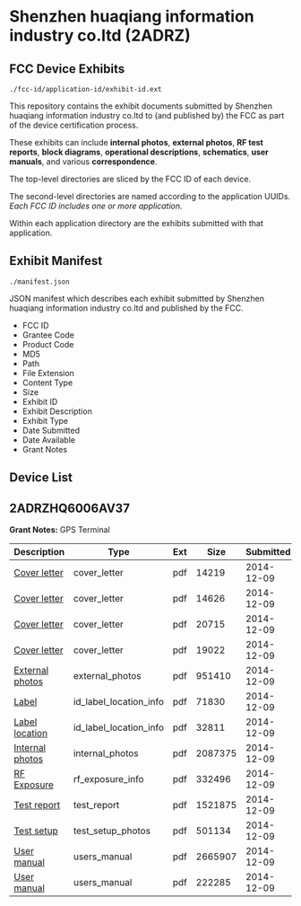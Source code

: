 # Shenzhen huaqiang information industry co.ltd (2ADRZ)
## FCC Device Exhibits

```
./fcc-id/application-id/exhibit-id.ext
```

This repository contains the exhibit documents submitted by Shenzhen huaqiang information industry co.ltd to (and published by) the FCC as part of the device certification process.

These exhibits can include **internal photos**, **external photos**, **RF test reports**, **block diagrams**, **operational descriptions**, **schematics**, **user manuals**, and various **correspondence**.

The top-level directories are sliced by the FCC ID of each device.

The second-level directories are named according to the application UUIDs. *Each FCC ID includes one or more application.*

Within each application directory are the exhibits submitted with that application. 

## Exhibit Manifest

```
./manifest.json
```

JSON manifest which describes each exhibit submitted by Shenzhen huaqiang information industry co.ltd and published by the FCC.

- FCC ID
- Grantee Code
- Product Code
- MD5
- Path
- File Extension
- Content Type
- Size
- Exhibit ID
- Exhibit Description
- Exhibit Type
- Date Submitted
- Date Available
- Grant Notes

## Device List
## 2ADRZHQ6006AV37
**Grant Notes:** GPS Terminal

| Description | Type | Ext | Size | Submitted | Available |
| ----------- | ---- | --- | ---- | --------- | --------- |
| [Cover letter](2ADRZHQ6006AV37/0544d6e9b14955d020f3e856f9fcae16/2467693.pdf) | cover_letter | pdf | 14219 | 2014-12-09 | 2014-12-09 |
| [Cover letter](2ADRZHQ6006AV37/0544d6e9b14955d020f3e856f9fcae16/2467694.pdf) | cover_letter | pdf | 14626 | 2014-12-09 | 2014-12-09 |
| [Cover letter](2ADRZHQ6006AV37/0544d6e9b14955d020f3e856f9fcae16/2467695.pdf) | cover_letter | pdf | 20715 | 2014-12-09 | 2014-12-09 |
| [Cover letter](2ADRZHQ6006AV37/0544d6e9b14955d020f3e856f9fcae16/2467696.pdf) | cover_letter | pdf | 19022 | 2014-12-09 | 2014-12-09 |
| [External photos](2ADRZHQ6006AV37/0544d6e9b14955d020f3e856f9fcae16/2467697.pdf) | external_photos | pdf | 951410 | 2014-12-09 | 2015-06-07 |
| [Label](2ADRZHQ6006AV37/0544d6e9b14955d020f3e856f9fcae16/2467698.pdf) | id_label_location_info | pdf | 71830 | 2014-12-09 | 2014-12-09 |
| [Label location](2ADRZHQ6006AV37/0544d6e9b14955d020f3e856f9fcae16/2467699.pdf) | id_label_location_info | pdf | 32811 | 2014-12-09 | 2014-12-09 |
| [Internal photos](2ADRZHQ6006AV37/0544d6e9b14955d020f3e856f9fcae16/2467700.pdf) | internal_photos | pdf | 2087375 | 2014-12-09 | 2015-06-07 |
| [RF Exposure](2ADRZHQ6006AV37/0544d6e9b14955d020f3e856f9fcae16/2467705.pdf) | rf_exposure_info | pdf | 332496 | 2014-12-09 | 2014-12-09 |
| [Test report](2ADRZHQ6006AV37/0544d6e9b14955d020f3e856f9fcae16/2467708.pdf) | test_report | pdf | 1521875 | 2014-12-09 | 2014-12-09 |
| [Test setup](2ADRZHQ6006AV37/0544d6e9b14955d020f3e856f9fcae16/2467709.pdf) | test_setup_photos | pdf | 501134 | 2014-12-09 | 2015-06-07 |
| [User manual](2ADRZHQ6006AV37/0544d6e9b14955d020f3e856f9fcae16/2467710.pdf) | users_manual | pdf | 2665907 | 2014-12-09 | 2015-06-07 |
| [User manual](2ADRZHQ6006AV37/0544d6e9b14955d020f3e856f9fcae16/2467711.pdf) | users_manual | pdf | 222285 | 2014-12-09 | 2015-06-07 |
